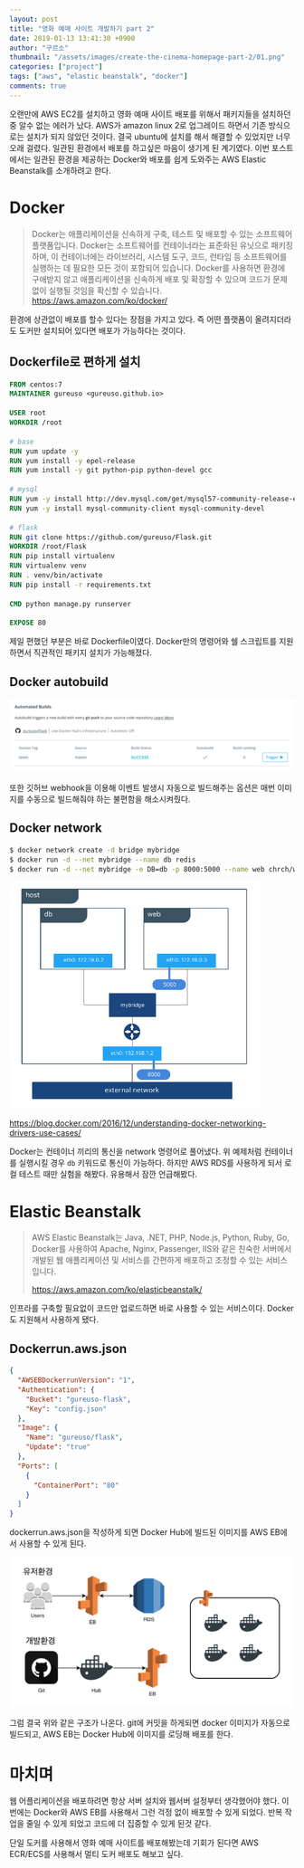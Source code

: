 ```yaml
---
layout: post
title: "영화 예매 사이트 개발하기 part 2"
date: 2019-01-13 13:41:30 +0900
author: "구르소"
thumbnail: "/assets/images/create-the-cinema-homepage-part-2/01.png"
categories: ["project"]
tags: ["aws", "elastic beanstalk", "docker"]
comments: true
---
```


오랜만에 AWS EC2를 설치하고 영화 예매 사이트 배포를 위해서 패키지들을 설치하던 중 알수 없는 에러가 났다.
AWS가 amazon linux 2로 업그레이드 하면서 기존 방식으로는 설치가 되지 않았던 것이다.
결국 ubuntu에 설치를 해서 해결할 수 있었지만 너무 오래 걸렸다.
일관된 환경에서 배포를 하고싶은 마음이 생기게 된 계기였다.
이번 포스트에서는 일관된 환경을 제공하는 Docker와 배포를 쉽게 도와주는 AWS Elastic Beanstalk를 소개하려고 한다.

# Docker

> Docker는 애플리케이션을 신속하게 구축, 테스트 및 배포할 수 있는 소프트웨어 플랫폼입니다. Docker는 소프트웨어를 컨테이너라는 표준화된 유닛으로 패키징하며, 이 컨테이너에는 라이브러리, 시스템 도구, 코드, 런타임 등 소프트웨어를 실행하는 데 필요한 모든 것이 포함되어 있습니다. Docker를 사용하면 환경에 구애받지 않고 애플리케이션을 신속하게 배포 및 확장할 수 있으며 코드가 문제없이 실행될 것임을 확신할 수 있습니다.
> https://aws.amazon.com/ko/docker/

환경에 상관없이 배포를 할수 있다는 장점을 가지고 있다.
즉 어떤 플랫폼이 올려지더라도 도커만 설치되어 있다면 배포가 가능하다는 것이다.

## Dockerfile로 편하게 설치

```dockerfile
FROM centos:7
MAINTAINER gureuso <gureuso.github.io>

USER root
WORKDIR /root

# base
RUN yum update -y
RUN yum install -y epel-release
RUN yum install -y git python-pip python-devel gcc

# mysql
RUN yum -y install http://dev.mysql.com/get/mysql57-community-release-el7-11.noarch.rpm
RUN yum -y install mysql-community-client mysql-community-devel

# flask
RUN git clone https://github.com/gureuso/Flask.git
WORKDIR /root/Flask
RUN pip install virtualenv
RUN virtualenv venv
RUN . venv/bin/activate
RUN pip install -r requirements.txt

CMD python manage.py runserver

EXPOSE 80
```

제일 편했던 부분은 바로 Dockerfile이였다.
Docker만의 명령어와 쉘 스크립트를 지원하면서 직관적인 패키지 설치가 가능해졌다.

## Docker autobuild

![create-the-cinema-homepage-part-2-01](/assets/images/create-the-cinema-homepage-part-2/01.png)

또한 깃허브 webhook을 이용해 이벤트 발생시 자동으로 빌드해주는 옵션은 매번 이미지를 수동으로 빌드해줘야 하는 불편함을 해소시켜줬다.

## Docker network

```sh
$ docker network create -d bridge mybridge
$ docker run -d --net mybridge --name db redis
$ docker run -d --net mybridge -e DB=db -p 8000:5000 --name web chrch/web
```

![create-the-cinema-homepage-part-2-02](/assets/images/create-the-cinema-homepage-part-2/02.png)

https://blog.docker.com/2016/12/understanding-docker-networking-drivers-use-cases/

Docker는 컨테이너 끼리의 통신을 network 명령어로 풀어냈다. 위 예제처럼 컨테이너를 실행시킬 경우 `db` 키워드로 통신이 가능하다.
하지만 AWS RDS를 사용하게 되서 로컬 테스트 때만 실험을 해봤다. 유용해서 잠깐 언급해봤다.

# Elastic Beanstalk

> AWS Elastic Beanstalk는 Java, .NET, PHP, Node.js, Python, Ruby, Go, Docker를 사용하여 Apache, Nginx, Passenger, IIS와 같은 친숙한 서버에서 개발된 웹 애플리케이션 및 서비스를 간편하게 배포하고 조정할 수 있는 서비스입니다.
>
> https://aws.amazon.com/ko/elasticbeanstalk/

인프라를 구축할 필요없이 코드만 업로드하면 바로 사용할 수 있는 서비스이다. Docker도 지원해서 사용하게 됐다.

## Dockerrun.aws.json

```json
{
  "AWSEBDockerrunVersion": "1",
  "Authentication": {
    "Bucket": "gureuso-flask",
    "Key": "config.json"
  },
  "Image": {
    "Name": "gureuso/flask",
    "Update": "true"
  },
  "Ports": [
    {
      "ContainerPort": "80"
    }
  ]
}
```

dockerrun.aws.json을 작성하게 되면 Docker Hub에 빌드된 이미지를 AWS EB에서 사용할 수 있게 된다.

![create-the-cinema-homepage-part-2-03](/assets/images/create-the-cinema-homepage-part-2/03.png)

그럼 결국 위와 같은 구조가 나온다. git에 커밋을 하게되면 docker 이미지가 자동으로 빌드되고, AWS EB는 Docker Hub에 이미지를 로딩해 배포를 한다.

# 마치며

웹 어플리케이션을 배포하려면 항상 서버 설치와 웹서버 설정부터 생각했어야 했다.
이번에는 Docker와 AWS EB를 사용해서 그런 걱정 없이 배포할 수 있게 되었다.
반복 작업을 줄일 수 있게 되었고 코드에 더 집중할 수 있게 된것 같다.

단일 도커를 사용해서 영화 예매 사이트를 배포해봤는데 기회가 된다면 AWS ECR/ECS를 사용해서 멀티 도커 배포도 해보고 싶다.